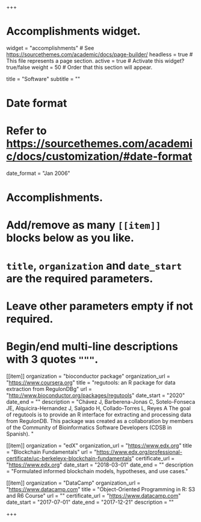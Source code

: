 +++
# Accomplishments widget.
widget = "accomplishments"  # See https://sourcethemes.com/academic/docs/page-builder/
headless = true  # This file represents a page section.
active = true  # Activate this widget? true/false
weight = 50  # Order that this section will appear.

title = "Software"
subtitle = ""

# Date format
#   Refer to https://sourcethemes.com/academic/docs/customization/#date-format
date_format = "Jan 2006"

# Accomplishments.
#   Add/remove as many `[[item]]` blocks below as you like.
#   `title`, `organization` and `date_start` are the required parameters.
#   Leave other parameters empty if not required.
#   Begin/end multi-line descriptions with 3 quotes `"""`.

[[item]]
  organization = "bioconductor package"
  organization_url = "https://www.coursera.org"
  title = "regutools: an R package for data extraction from RegulonDBg"
  url = "http://www.bioconductor.org/packages/regutools"
  date_start = "2020"
  date_end = ""
  description = "Chávez J, Barberena-Jonas C, Sotelo-Fonseca JE, Alquicira-Hernandez J, Salgado H, Collado-Torres L, Reyes A  The goal of regutools is to provide an R interface for extracting and processing data from RegulonDB. This package was created as a collaboration by members of the Community of Bioinformatics Software Developers (CDSB in Spanish). "

[[item]]
  organization = "edX"
  organization_url = "https://www.edx.org"
  title = "Blockchain Fundamentals"
  url = "https://www.edx.org/professional-certificate/uc-berkeleyx-blockchain-fundamentals"
  certificate_url = "https://www.edx.org"
  date_start = "2018-03-01"
  date_end = ""
  description = "Formulated informed blockchain models, hypotheses, and use cases."
  
[[item]]
  organization = "DataCamp"
  organization_url = "https://www.datacamp.com"
  title = "Object-Oriented Programming in R: S3 and R6 Course"
  url = ""
  certificate_url = "https://www.datacamp.com"
  date_start = "2017-07-01"
  date_end = "2017-12-21"
  description = ""

+++
